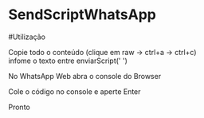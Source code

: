 # SendScriptWhatsApp

#Utilização

Copie todo o conteúdo (clique em raw -> ctrl+a -> ctrl+c)<br/>
infome o texto entre enviarScript(' ')<br/>

No WhatsApp Web abra o console do Browser<br/>

Cole o código no console e aperte Enter<br/>

Pronto<br/>
